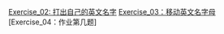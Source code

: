 [Exercise_02: 打出自己的英文名字](https://github.com/KeyJim/compuational_physics_N2015301020055/blob/master/Exercise_02)
[Exercise_03：移动英文名字母](https://github.com/KeyJim/compuational_physics_N2015301020055/blob/master/Exercise_03)
[Exercise_04：作业第几题]
